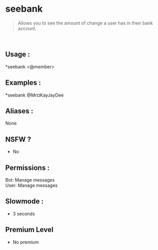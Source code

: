 # seebank

> Allows you to see the amount of change a user has in their bank account.

<br>

## Usage :

*seebank <@member>

## Examples :

*seebank @Mr¤KayJayDee

## Aliases :

None

## NSFW ?

- No

## Permissions :

Bot: Manage messages
<br>
User: Manage messages

## Slowmode :

- 3 seconds

## Premium Level

- No premium